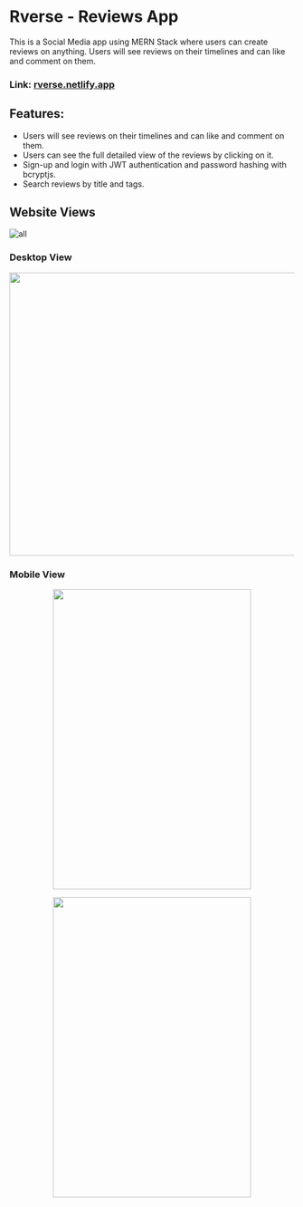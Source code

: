 # Rverse - Reviews App
This is a Social Media app using MERN Stack where users can create reviews on anything. Users will see reviews on their timelines and can like and comment on them.

### Link: [rverse.netlify.app](https://rverse.netlify.app/)

## Features:
* Users will see reviews on their timelines and can like and comment on them.
* Users can see the full detailed view of the reviews by clicking on it.
* Sign-up and login with JWT authentication and password hashing with bcryptjs.
* Search reviews by title and tags. 

## Website Views
![all](https://user-images.githubusercontent.com/59504389/197829624-5d85775f-5659-4c36-aaba-9c0441e64715.png)

### Desktop View
<p align="center">
<img src="https://user-images.githubusercontent.com/59504389/197788103-8e28bd76-16b8-4014-abb9-2d6d1750f747.png" width="1000" height="500">
</p>

### Mobile View
<p align="center">
<img src="https://user-images.githubusercontent.com/59504389/197788181-ae510857-9bad-4350-985c-36bbffb52495.png" width="350" height="530">
</p>
<p align="center">
<img src="https://user-images.githubusercontent.com/59504389/197788200-87831c4b-99d2-4bb2-a0ea-5291d524f39a.png" width="350" height="530">
</p>

